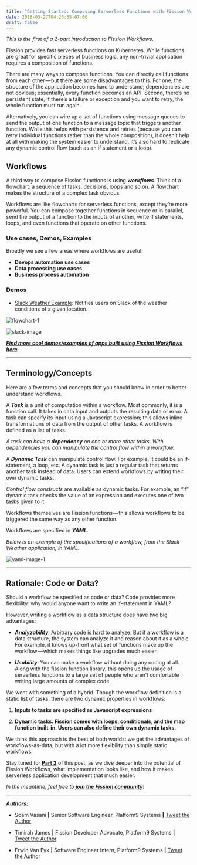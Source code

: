 ```yaml
---
title: "Getting Started: Composing Serverless Functions with Fission Workflows (Part 1)"
date: 2018-03-27T04:25:55-07:00
draft: false
---
```


_This is the first of a 2-part introduction to Fission Workflows._


Fission provides fast serverless functions on Kubernetes. While functions are great for specific pieces of business logic, any non-trivial application requires a composition of functions.

There are many ways to compose functions. You can directly call functions from each other — but there are some disadvantages to this. For one, the structure of the application becomes hard to understand; dependencies are not obvious; essentially, every function becomes an API. Second, there’s no persistent state; if there’s a failure or exception and you want to retry, the whole function must run again.  

Alternatively, you can wire up a set of functions using message queues to send the output of one function to a message topic that triggers another function. While this helps with persistence and retries (because you can retry individual functions rather than the whole composition), it doesn’t help at all with making the system easier to understand. It’s also hard to replicate any dynamic control flow (such as an if statement or a loop).


## Workflows
A third way to compose Fission functions is using _**workflows**_. Think of a flowchart: a sequence of tasks, decisions, loops and so on. A flowchart makes the structure of a complex task obvious. 

Workflows are like flowcharts for serverless functions, except they’re more powerful. You can compose together functions in sequence or in parallel, send the output of a function to the inputs of another, write if statements, loops, and even functions that operate on other functions.

### Use cases, Demos, Examples

Broadly we see a few areas where workflows are useful:

- **Devops automation use cases**
- **Data processing use cases**
- **Business process automation**


### Demos

- [Slack Weather Example](https://github.com/fission/fission-workflows/tree/master/examples/slackweather): Notifies users on Slack of the weather conditions of a given location. 

![flowchart-1](../../images/slack-fchart.png)


![slack-image](../../images/slack-msg-image.png)


**_[Find more cool demos/examples of apps built using Fission Workflows here](https://github.com/fission/fission-workflows/tree/master/examples)_**.


---


## Terminology/Concepts

Here are a few terms and concepts that you should know in order to better understand workflows.

A _**Task**_ is a unit of computation within a workflow. Most commonly, it is a function call. It takes in data input and outputs the resulting data or error. A task can specify its input using a Javascript expression; this allows inline transformations of data from the output of other tasks. A workflow is defined as a list of tasks.

_A task can have a **dependency** on one or more other tasks. With dependencies you can manipulate the control flow within a workflow._

A _**Dynamic Task**_ can manipulate control flow. For example, it could be an if-statement, a loop, etc. A dynamic task is just a regular task that returns another task instead of data. Users can extend workflows by writing their own dynamic tasks.

_Control flow constructs_ are available as dynamic tasks. For example, an “if” dynamic task checks the value of an expression and executes one of two tasks given to it.

Workflows themselves are Fission functions — this allows workflows to be triggered the same way as any other function.

Workflows are specified in _**YAML**_. 

_Below is an example of the specifications of a workflow, from the Slack Weather application, in YAML._


![yaml-image-1](../../images/yaml-ex-1.png)



---

## Rationale: Code or Data?

Should a workflow be specified as code or data? Code provides more flexibility: why would anyone want to write an if-statement in YAML?

However, writing a workflow as a data structure does have two big advantages: 

- _**Analyzability**_: Arbitrary code is hard to analyze. But if a workflow is a data structure, the system can analyze it and reason about it as a whole. For example, it knows up-front what set of functions make up the workflow — which makes things like upgrades much easier.  

- _**Usability**_: You can make a workflow without doing any coding at all. Along with the fission function library, this opens up the usage of serverless functions to a large set of people who aren’t comfortable writing large amounts of complex code.

We went with something of a hybrid. Though the workflow definition is a static list of tasks, there are two dynamic properties in workflows:

1. **Inputs to tasks are specified as Javascript expressions**

2. **Dynamic tasks. Fission comes with loops, conditionals, and the map function built-in. Users can also define their own dynamic tasks.**

We think this approach is the best of both worlds: we get the advantages of workflows-as-data, but with a lot more flexibility than simple static workflows.


Stay tuned for **[Part 2](https://blog.fission.io/posts/fission-workflows-pt-2/)** of this post, as we dive deeper into the potential of Fission Workflows, what implementation looks like, and how it makes serverless application development that much easier.

_In the meantime, feel free to [**join the Fission community**](https://fission.io/community/)!_


---


**_Authors:_**

* Soam Vasani **|** Senior Software Engineer, Platform9 Systems **|** [Tweet the Author](https://www.twitter.com/soamv)

* Timirah James **|** Fission Developer Advocate, Platform9 Systems  **|**  [Tweet the Author](https://www.twitter.com/timirahj)

* Erwin Van Eyk **|** Software Engineer Intern, Platform9 Systems **|** [Tweet the Author](https://www.twitter.com/erwinvaneyk)


